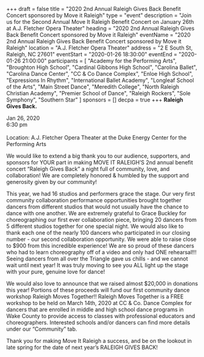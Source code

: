 +++
draft = false
title = "2020 2nd Annual Raleigh Gives Back Benefit Concert sponsored by Move it Raleigh"
type = "event"
description = "Join us for the Second Annual Move It Raleigh Benefit Concert on January 26th at A.J. Fletcher Opera Theater"
heading = "2020 2nd Annual Raleigh Gives Back Benefit Concert sponsored by Move it Raleigh"
eventName = "2020 2nd Annual Raleigh Gives Back Benefit Concert sponsored by Move it Raleigh"
location = "A.J. Fletcher Opera Theater"
address = "2 E South St, Raleigh, NC 27601"
eventStart = "2020-01-26 18:30:00"
eventEnd = "2020-01-26 21:00:00"
participants = [
  "Academy for the Performing Arts",
  "Broughton High School",
  "Cardinal Gibbons High School",
  "Carolina Ballet",
  "Carolina Dance Center",
  "CC & Co Dance Complex",
  "Enloe High School",
  "Expressions In Rhythm",
  "International Ballet Academy",
  "Longleaf School of the Arts",
  "Main Street Dance",
  "Meredith College",
  "North Raleigh Christian Academy",
  "Premier School of Dance",
  "Raleigh Rockers",
  "Sole Symphony",
  "Southern Star"
  ]
sponsors = []
decpa = true
+++
**Raleigh Gives Back.**

Jan 26, 2020 \
6:30 pm \
\
Location: A.J. Fletcher Opera Theater at the Duke Energy Center for the Performing Arts

We would like to extend a big thank you to our audience, supporters, and sponsors for YOUR part in making MOVE IT RALEIGH’S 2nd annual benefit concert “Raleigh Gives Back” a night full of community, love, and collaboration! We are completely honored & humbled by the support and generosity given by our community! 

This year, we had 16 studios and performers grace the stage. Our very first community collaboration performance opportunities brought together dancers from different studios that would not usually have the chance to dance with one another. We are extremely grateful to Grace Buckley for choreographing our first ever collaboration piece, bringing 20 dancers from 5 different studios together for one special night. We would also like to thank each one of the nearly 100 dancers who participated in our closing number - our second collaboration opportunity. We were able to raise close to $900 from this incredible experience! We are so proud of these dancers who had to learn choreography off of a video and only had ONE rehearsal!!! Seeing dancers from all over the Triangle gave us chills - and we cannot wait until next year! It was truly moving to see you ALL light up the stage with your pure, genuine love for dance!

We would also love to announce that we raised almost $20,000 in donations this year! Portions of these proceeds will fund our first community dance workshop Raleigh Moves Together!! Raleigh Moves Together is a FREE workshop to be held on March 14th, 2020 at CC & Co. Dance Complex for dancers that are enrolled in middle and high school dance programs in Wake County to provide access to classes with professional educators and choreographers. Interested schools and/or dancers can find more details under our “Community” tab.

Thank you for making Move It Raleigh a success, and be on the lookout in late spring for the date of next year’s RALEIGH GIVES BACK!